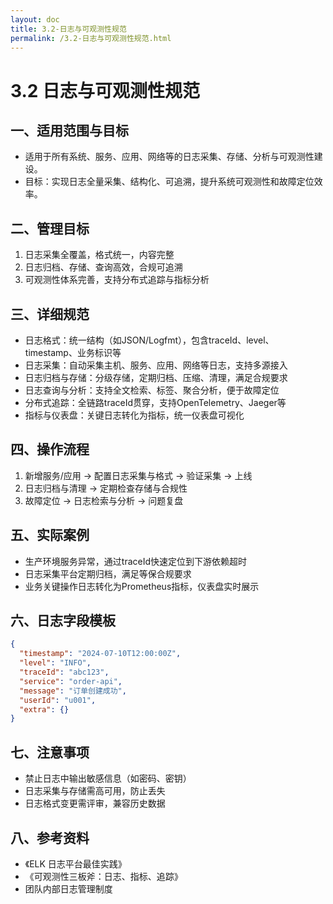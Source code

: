```yaml
---
layout: doc
title: 3.2-日志与可观测性规范
permalink: /3.2-日志与可观测性规范.html
---
```

# 3.2 日志与可观测性规范

## 一、适用范围与目标
- 适用于所有系统、服务、应用、网络等的日志采集、存储、分析与可观测性建设。
- 目标：实现日志全量采集、结构化、可追溯，提升系统可观测性和故障定位效率。

## 二、管理目标
1. 日志采集全覆盖，格式统一，内容完整
2. 日志归档、存储、查询高效，合规可追溯
3. 可观测性体系完善，支持分布式追踪与指标分析

## 三、详细规范
- 日志格式：统一结构（如JSON/Logfmt），包含traceId、level、timestamp、业务标识等
- 日志采集：自动采集主机、服务、应用、网络等日志，支持多源接入
- 日志归档与存储：分级存储，定期归档、压缩、清理，满足合规要求
- 日志查询与分析：支持全文检索、标签、聚合分析，便于故障定位
- 分布式追踪：全链路traceId贯穿，支持OpenTelemetry、Jaeger等
- 指标与仪表盘：关键日志转化为指标，统一仪表盘可视化

## 四、操作流程
1. 新增服务/应用 → 配置日志采集与格式 → 验证采集 → 上线
2. 日志归档与清理 → 定期检查存储与合规性
3. 故障定位 → 日志检索与分析 → 问题复盘

## 五、实际案例
- 生产环境服务异常，通过traceId快速定位到下游依赖超时
- 日志采集平台定期归档，满足等保合规要求
- 业务关键操作日志转化为Prometheus指标，仪表盘实时展示

## 六、日志字段模板
```json
{
  "timestamp": "2024-07-10T12:00:00Z",
  "level": "INFO",
  "traceId": "abc123",
  "service": "order-api",
  "message": "订单创建成功",
  "userId": "u001",
  "extra": {}
}
```

## 七、注意事项
- 禁止日志中输出敏感信息（如密码、密钥）
- 日志采集与存储需高可用，防止丢失
- 日志格式变更需评审，兼容历史数据

## 八、参考资料
- 《ELK 日志平台最佳实践》
- 《可观测性三板斧：日志、指标、追踪》
- 团队内部日志管理制度
